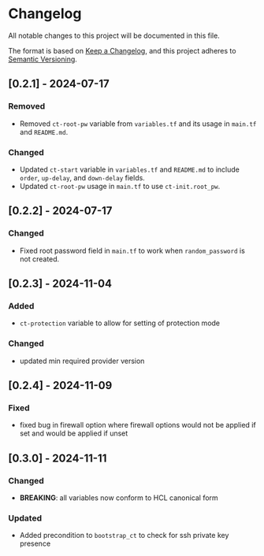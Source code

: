 # Changelog

All notable changes to this project will be documented in this file.

The format is based on [Keep a Changelog](https://keepachangelog.com/en/1.0.0/),
and this project adheres to [Semantic Versioning](https://semver.org/spec/v2.0.0.html).

## [0.2.1] - 2024-07-17

### Removed

- Removed `ct-root-pw` variable from `variables.tf` and its usage in `main.tf` and `README.md`.

### Changed

- Updated `ct-start` variable in `variables.tf` and `README.md` to include `order`, `up-delay`, and `down-delay` fields.
- Updated `ct-root-pw` usage in `main.tf` to use `ct-init.root_pw`.

## [0.2.2] - 2024-07-17

### Changed

- Fixed root password field in `main.tf` to work when `random_password` is not created.

## [0.2.3] - 2024-11-04

### Added

- `ct-protection` variable to allow for setting of protection mode

### Changed

- updated min required provider version

## [0.2.4] - 2024-11-09

### Fixed

- fixed bug in firewall option where firewall options would not be applied if set and would be applied if unset

## [0.3.0] - 2024-11-11

### Changed

- **BREAKING**: all variables now conform to HCL canonical form

### Updated

- Added precondition to `bootstrap_ct` to check for ssh private key presence
